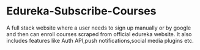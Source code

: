 # Edureka-Subscribe-Courses
A full stack website where a user needs to sign up manually or by google and then can enroll courses scraped from official edureka website. It also includes features like Auth API,push notifications,social media plugins etc.
